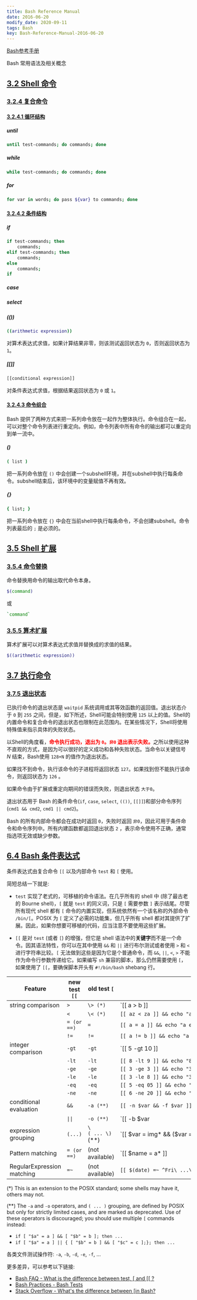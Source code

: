 ```yaml
---
title: Bash Reference Manual
date: 2016-06-20
modify_date: 2020-09-11
tags: Bash
key: Bash-Reference-Manual-2016-06-20
---
```


[Bash参考手册][Bash-Reference-Manual]

Bash 常用语法及相关概念

<!--more-->

## [3.2 Shell 命令][Shell-Commands]

### [3.2.4 复合命令][Compound-Commands]

#### [3.2.4.1 循环结构][Looping-Constructs]

##### until

```sh
until test-commands; do commands; done
```

##### while

```sh
while test-commands; do commands; done
```

##### for

```sh
for var in words; do pass ${var} to commands; done
```

#### [3.2.4.2 条件结构][Conditional-Constructs]

##### if

```sh
if test-commands; then
    commands;
elif test-commands; then
    commands;
else
    commands;
if
```

##### case

##### select

##### (())

```sh
((arithmetic expression))
```

对算术表达式求值，如果计算结果非零，则该测试返回状态为 `0`，否则返回状态为 `1`。

##### [[]]

```sh
[[conditional expression]]
```

对条件表达式求值，根据结果返回状态为 `0` 或 `1`。

#### [3.2.4.3 命令组合][Command-Grouping]

Bash 提供了两种方式来把一系列命令放在一起作为整体执行。命令组合在一起，可以对整个命令列表进行重定向。例如，命令列表中所有命令的输出都可以重定向到单一流中。

##### ()

```sh
( list )
```

把一系列命令放在 `()` 中会创建一个subshell环境，并在subshell中执行每条命令。subshell结束后，该环境中的变量赋值不再有效。

##### {}

```sh
{ list; }
```

把一系列命令放在 `{}` 中会在当前shell中执行每条命令，不会创建subshell。命令列表最后的 `;` 是必须的。

## [3.5 Shell 扩展][Shell-Expansions]

### [3.5.4 命令替换][Command-Substitution]

命令替换用命令的输出取代命令本身。

```sh
$(command)
```

或

```sh
`command`
```

### [3.5.5 算术扩展][Arithmetic-Expansion]

算术扩展可以对算术表达式求值并替换成的求值的结果。

```sh
$((arithmetic expression))
```

## [3.7 执行命令][Executing-Commands]

### [3.7.5 退出状态][Exit-Status]

已执行命令的退出状态是 `waitpid` 系统调用或其等效函数的返回值。退出状态介于 `0` 到 `255` 之间，但是，如下所述，Shell可能会特别使用 `125` 以上的值。Shell的内置命令和复合命令的退出状态也限制在此范围内。在某些情况下，Shell将使用特殊值来指示具体的失败状态。

以Shell的角度看，<span style="color:red"><b>命令执行成功，退出为 `0`。`非0` 退出表示失败。</b></span>之所以使用这种不直观的方式，是因为可以很好的定义成功和各种失败状态。当命令以关键信号 $N$ 结束，Bash使用 `128+N` 的值作为退出状态。

如果找不到命令，执行该命令的子进程将返回状态 `127`。如果找到但不能执行该命令，则返回状态为 `126` 。

如果命令由于扩展或重定向期间的错误而失败，则退出状态 `大于0`。

退出状态用于 Bash 的条件命令(`if`, `case`, `select`, `(())`, `[[]]`)和部分命令序列(`cmd1 && cmd2`, `cmd1 || cmd2`)。

Bash 的所有内部命令都会在成功时返回 `0`，失败时返回 `非0`，因此可用于条件命令和命令序列中。所有内建函数都返回退出状态 `2` ，表示命令使用不正确，通常指选项无效或缺少参数。

## [6.4 Bash 条件表达式][Bash-Conditional-Expressions]

条件表达式由复合命令 `[[` 以及内部命令 `test` 和 `[` 使用。

简短总结一下就是:

- `test` 实现了老式的，可移植的命令语法。在几乎所有的 shell 中 (除了最古老的 Bourne shell)，`[` 就是 `test` 的同义词，只是 `[` 需要参数 `]` 表示结尾。尽管所有现代 shell 都有 `[` 命令的内置实现，但系统依然有一个该名称的外部命令 `/bin/[`。POSIX 为 `[` 定义了必需的功能集，但几乎所有 shell 都对其提供了扩展。因此，如果你想要可移植的代码，应当注意不要使用这些扩展。

- `[[` 是对 `test` (或者 `[`) 的增强，但它是 shell 语法中的**关键字**而不是一个命令。因其语法特性，你可以在其中使用 `&&` 和 `||` 进行布尔测试或者使用 `>` 和 `<` 进行字符串比较。`[` 无法做到这些是因为它是个普通命令，而 `&&`, `||`, `<`, `>` 不能作为命令行参数传递给它。如果编写 `sh` 兼容的脚本，那么仍然需要使用 `[`，如果使用了 `[[`，要确保脚本开头有 `#!/bin/bash` shebang 行。

| Feature                    | new test `[[` | old test `[`     | Example                                                          |
| -------------------------- | ------------- | ---------------- | ---------------------------------------------------------------- |
| string comparison          | `>`           | `\> (*)`         | `[[ a > b ]]                                                     |  | echo "a does not come after b"`                                              |
|                            | `<`           | `\< (*)`         | `[[ az < za ]] && echo "az comes before za"`                     |
|                            | `= (or ==)`   | `=`              | `[[ a = a ]] && echo "a equals a"`                               |
|                            | `!=`          | `!=`             | `[[ a != b ]] && echo "a is not equal to b"`                     |
| integer comparison         | `-gt`         | `-gt`            | `[[ 5 -gt 10 ]]                                                  |  | echo "5 is not bigger than 10"`                                              |
|                            | `-lt`         | `-lt`            | `[[ 8 -lt 9 ]] && echo "8 is less than 9"`                       |
|                            | `-ge`         | `-ge`            | `[[ 3 -ge 3 ]] && echo "3 is greater than or equal to 3"`        |
|                            | `-le`         | `-le`            | `[[ 3 -le 8 ]] && echo "3 is less than or equal to 8"`           |
|                            | `-eq`         | `-eq`            | `[[ 5 -eq 05 ]] && echo "5 equals 05"`                           |
|                            | `-ne`         | `-ne`            | `[[ 6 -ne 20 ]] && echo "6 is not equal to 20"`                  |
| conditional evaluation     | `&&`          | `-a (**)`        | `[[ -n $var && -f $var ]] && echo "$var is a file"`              |
|                            | `\|\|`        | `-o (**)`        | `[[ -b $var                                                      |  | -c $var ]] && echo "$var is a device"`                                       |
| expression grouping        | `(...)`       | `\( ... \)` (**) | `[[ $var = img* && ($var = *.png                                 |  | $var = *.jpg) ]] && "echo "$var starts with img and ends with .jpg or .png"` |
| Pattern matching           | `= (or ==)`   | (not available)  | `[[ $name = a* ]]                                                |  | echo "name does not start with an 'a': $name"`                               |
| RegularExpression matching | `=~`          | (not available)  | `[[ $(date) =~ ^Fri\ ...\ 13 ]] && echo "It's Friday the 13th!"` |

(*) This is an extension to the POSIX standard; some shells may have it, others may not.

(**) The `-a` and `-o` operators, and `( ... )` grouping, are defined by POSIX but only for strictly limited cases, and are marked as deprecated. Use of these operators is discouraged; you should use multiple `[` commands instead:

- `if [ "$a" = a ] && [ "$b" = b ]; then ...`
- `if [ "$a" = a ] || { [ "$b" = b ] && [ "$c" = c ];}; then ...`

各类文件测试操作符: `-a`, `-b`, `-d`, `-e`, `-f`, ...

更多差异，可以参考以下链接:

- [Bash FAQ - What is the difference between test, \[ and \[\[ ?](https://mywiki.wooledge.org/BashFAQ/031)
- [Bash Practices - Bash Tests](https://mywiki.wooledge.org/BashGuide/Practices#Bash_Tests)
- [Stack Overflow - What's the difference between \[in Bash?](https://stackoverflow.com/questions/3427872/whats-the-difference-between-and-in-bash)

[Bash-Reference-Manual]: https://www.gnu.org/savannah-checkouts/gnu/bash/manual/bash.html
[Shell-Commands]: https://www.gnu.org/savannah-checkouts/gnu/bash/manual/bash.html#Shell-Commands
[Compound-Commands]: https://www.gnu.org/savannah-checkouts/gnu/bash/manual/bash.html#Compound-Commands
[Looping-Constructs]: https://www.gnu.org/savannah-checkouts/gnu/bash/manual/bash.html#Looping-Constructs
[Conditional-Constructs]: https://www.gnu.org/savannah-checkouts/gnu/bash/manual/bash.html#Conditional-Constructs
[Command-Grouping]: https://www.gnu.org/savannah-checkouts/gnu/bash/manual/bash.html#Command-Grouping
[Shell-Expansions]: https://www.gnu.org/savannah-checkouts/gnu/bash/manual/bash.html#Shell-Expansions
[Command-Substitution]: https://www.gnu.org/savannah-checkouts/gnu/bash/manual/bash.html#Command-Substitution
[Arithmetic-Expansion]: https://www.gnu.org/savannah-checkouts/gnu/bash/manual/bash.html#Arithmetic-Expansion
[Executing-Commands]: https://www.gnu.org/savannah-checkouts/gnu/bash/manual/bash.html#Executing-Commands
[Exit-Status]: https://www.gnu.org/savannah-checkouts/gnu/bash/manual/bash.html#Exit-Status
[Bash-Conditional-Expressions]: https://www.gnu.org/savannah-checkouts/gnu/bash/manual/bash.html#Bash-Conditional-Expressions
